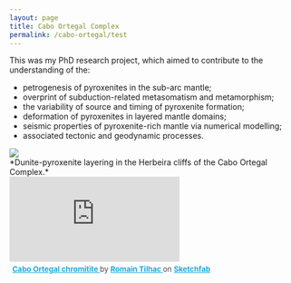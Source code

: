 ```yaml
---
layout: page
title: Cabo Ortegal Complex
permalink: /cabo-ortegal/test
---
```


This was my PhD research project, which aimed to contribute to the understanding of the:
- petrogenesis of pyroxenites in the sub-arc mantle;
- overprint of subduction-related metasomatism and metamorphism;
- the variability of source and timing of pyroxenite formation;
- deformation of pyroxenites in layered mantle domains;
- seismic properties of pyroxenite-rich mantle via numerical modelling;
- associated tectonic and geodynamic processes.

<div class="image-container">
  <img src="{{ site.github.url }}/assets/img/pyroxenites.jpg">
</div>
*Dunite-pyroxenite layering in the Herbeira cliffs of the Cabo Ortegal Complex.*

<div class="sketchfab-embed-wrapper">
  <iframe
    title="Cabo Ortegal chromitite"
    frameborder="0"
    allowfullscreen
    mozallowfullscreen="true"
    webkitallowfullscreen="true"
    allow="autoplay; fullscreen; xr-spatial-tracking"
    src="https://sketchfab.com/models/bf27647943b04daebe6a380623c15754/embed">
  </iframe>
  <p style="font-size: 13px; font-weight: normal; margin: 5px; color: #4A4A4A;">
    <a href="https://sketchfab.com/3d-models/cabo-ortegal-chromitite-bf27647943b04daebe6a380623c15754?utm_medium=embed&utm_campaign=share-popup&utm_content=bf27647943b04daebe6a380623c15754"
       target="_blank" rel="nofollow" style="font-weight: bold; color: #1CAAD9;">
      Cabo Ortegal chromitite
    </a> by
    <a href="https://sketchfab.com/romaintilhac?utm_medium=embed&utm_campaign=share-popup&utm_content=bf27647943b04daebe6a380623c15754"
       target="_blank" rel="nofollow" style="font-weight: bold; color: #1CAAD9;">
      Romain Tilhac
    </a> on
    <a href="https://sketchfab.com?utm_medium=embed&utm_campaign=share-popup&utm_content=bf27647943b04daebe6a380623c15754"
       target="_blank" rel="nofollow" style="font-weight: bold; color: #1CAAD9;">
      Sketchfab
    </a>
  </p>
</div>
